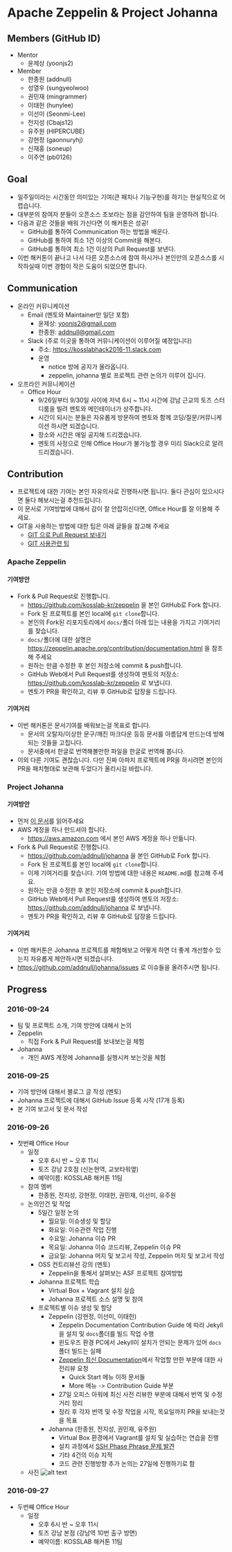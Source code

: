 # Apache Zeppelin & Project Johanna

## Members (GitHub ID)

- Mentor
    - 윤제상 (yoonjs2)
- Member
    - 한종원 (addnull)
    - 성열우 (sungyeolwoo)
    - 권민재 (mingrammer)
    - 이태헌 (hunylee)
    - 이선미 (Seonmi-Lee)
    - 전지성 (Cbajs12)
    - 유주원 (HIPERCUBE)
    - 강현정 (gaonnuryhj)
    - 신재홍 (soneup)
    - 이주연 (pb0126)

## Goal

- 일주일이라는 시간동안 의미있는 기여(큰 패치나 기능구현)를 하기는 현실적으로 어렵습니다.
- 대부분의 참여자 분들이 오픈소스 초보라는 점을 감안하여 팀을 운영하려 합니다.
- 다음과 같은 것들을 배워 가신다면 이 해커톤은 성공!
    - GitHub를 통하여 Communication 하는 방법을 배운다.
    - GitHub를 통하여 최소 1건 이상의 Commit을 해본다.
    - GitHub를 통하여 최소 1건 이상의 Pull Request를 보낸다.
- 이번 해커톤이 끝나고 나서 다른 오픈소스에 참여 하시거나 본인만의 오픈소스를 시작하실때 이번 경험이 작은 도움이 되었으면 합니다.

## Communication

- 온라인 커뮤니케이션
    - Email (멘토와 Maintainer만 일단 포함)
        - 윤제상: yoonjs2@gmail.com
        - 한종원: addnull@gmail.com
    - Slack (주로 이곳을 통하여 커뮤니케이션이 이루어질 예정입니다)
        - 주소: https://kosslabhack2016-11.slack.com
        - 운영
            - notice 방에 공지가 올라옵니다.
            - zeppelin, johanna 별로 프로젝트 관련 논의가 이루어 집니다.
- 오프라인 커뮤니케이션
    - Office Hour
        - 9/26일부터 9/30일 사이에 저녁 6시 ~ 11시 시간에 강남 근교의 토즈 스터디룸을 빌려 멘토와 메인테이너가 상주합니다.
        - 시간이 되시는 분들은 자유롭게 방문하여 멘토와 함께 코딩/질문/커뮤니케이션 하시면 되겠습니다.
        - 장소와 시간은 매일 공지해 드리겠습니다.
        - 멘토의 사정으로 인해 Office Hour가 불가능할 경우 미리 Slack으로 알려드리겠습니다.

## Contribution

- 프로젝트에 대한 기여는 본인 자유의사로 진행하시면 됩니다. 둘다 관심이 있으시다면 둘다 해보시는걸 추천드립니다.
- 이 문서로 기여방법에 대해서 감이 잘 안잡히신다면, Office Hour를 잘 이용해 주세요.
- GIT을 사용하는 방법에 대한 팁은 아래 글들을 참고해 주세요
    - [GIT 으로 Pull Request 보내기](https://guides.github.com/activities/contributing-to-open-source/)
    - [GIT 사용관련 팁](https://medium.com/@yoonjs2/%EC%98%A4%ED%94%88%EC%86%8C%EC%8A%A4-%EC%9D%BC%EA%B8%B0-git-%EA%B7%B8%EB%A6%AC%EA%B3%A0-%EC%A0%80%EC%9E%A5%EC%86%8C-%EB%8B%A4%EB%A3%A8%EA%B8%B0-9f66c98c1cb5#.hgku6tbeu)

### Apache Zeppelin

#### 기여방안

- Fork & Pull Request로 진행합니다.
    - https://github.com/kosslab-kr/zeppelin 을 본인 GitHub로 Fork 합니다.
    - Fork 된 프로젝트를 본인 local에 ```git clone```합니다.
    - 본인의 Fork된 리포지토리에서 ```docs/```폴더 아래 있는 내용을 가지고 기여거리를 찾습니다.
    - ```docs/```폴더에 대한 설명은 https://zeppelin.apache.org/contribution/documentation.html 을 참조해 주세요
    - 원하는 만큼 수정한 후 본인 저장소에 commit & push합니다.
    - GitHub Web에서 Pull Request를 생성하여 멘토의 저장소: https://github.com/kosslab-kr/zeppelin 로 보냅니다.
    - 멘토가 PR을 확인하고, 리뷰 후 GitHub로 답장을 드립니다.
    
#### 기여거리

- 이번 해커톤은 문서기여를 배워보는걸 목표로 합니다.
    - 문서의 오탈자/이상한 문구/깨진 마크다운 등등 문서를 아름답게 만드는데 방해되는 것들을 고칩니다.
    - 문서중에서 한글로 번역해볼만한 파일을 한글로 번역해 봅니다.
- 이외 다른 기여도 괜찮습니다. 다만 진짜 아파치 프로젝트에 PR을 하시려면 본인의 PR을 패치형태로 보관해 두었다가 올리시길 바랍니다.

### Project Johanna

#### 기여방안

- 먼저 [이 문서](https://github.com/addnull/johanna/blob/master/README.md)를 읽어주세요
- AWS 계정을 하나 만드셔야 합니다.
    - https://aws.amazon.com 에서 본인 AWS 계정을 하나 만듦니다. 
- Fork & Pull Request로 진행합니다.
    - https://github.com/addnull/johanna 을 본인 GitHub로 Fork 합니다.
    - Fork 된 프로젝트를 본인 local에 ```git clone```합니다.
    - 이제 기여거리를 찾습니다. 기여 방법에 대한 내용은 ```README.md```를 참고해 주세요.
    - 원하는 만큼 수정한 후 본인 저장소에 commit & push합니다.
    - GitHub Web에서 Pull Request를 생성하여 멘토의 저장소: https://github.com/addnull/johanna 로 보냅니다.
    - 멘토가 PR을 확인하고, 리뷰 후 GitHub로 답장을 드립니다.
    
#### 기여거리

- 이번 해커톤은 Johanna 프로젝트를 체험해보고 어떻게 하면 더 좋게 개선할수 있는지 자유롭게 제안하시면 되겠습니다.
- https://github.com/addnull/johanna/issues 로 이슈들을 올려주시면 됩니다.

## Progress

### 2016-09-24

- 팀 및 프로젝트 소개, 기여 방안에 대해서 논의
- Zeppelin
    - 직접 Fork & Pull Request를 보내보는걸 체험
- Johanna
    - 개인 AWS 계정에 Johanna를 실행시켜 보는것을 체험

### 2016-09-25

- 기여 방안에 대해서 블로그 글 작성 (멘토)
- Johanna 프로젝트에 대해서 GitHub Issue 등록 시작 (17개 등록)
- 본 기여 보고서 및 문서 작성

### 2016-09-26

- 첫번째 Office Hour
    - 일정
        - 오후 6시 반 ~ 오후 11시
        - 토즈 강남 2호점 (신논현역, 교보타워옆)
        - 예약이름: KOSSLAB 해커톤 11팀
    - 참여 멤버
        - 한종원, 전지성, 강현정, 이태헌, 권민재, 이선미, 유주원
    - 논의안건 및 작업
        - 5일간 일정 논의
            - 월요일: 이슈생성 및 할당 
            - 화요일: 이슈관련 작업 진행 
            - 수요일: Johanna 이슈 PR
            - 목요일: Johanna 이슈 코드리뷰, Zeppelin 이슈 PR
            - 금요일: Johanna 머지 및 보고서 작성, Zeppelin 머지 및 보고서 작성
        - OSS 컨트리뷰션 강의 (멘토)
            - Zeppelin을 통해서 살펴보는 ASF 프로젝트 참여방법
        - Johanna 프로젝트 학습
            - Virtual Box + Vagrant 설치 실습
            - Johanna 프로젝트 소스 설명 및 참여
        - 프로젝트별 이슈 생성 및 할당
            - Zeppelin (강현정, 이선미, 이태헌)
                - Zeppelin Documentation Contribution Guide 에 따라 Jekyll을 설치 및 ```docs```폴더를 빌드 작업 수행
                - 윈도우즈 환경 PC에서 Jekyll이 설치가 안되는 문제가 있어 ```docs```폴더 빌드는 실패
                - [Zeppelin 최신 Documentation](https://zeppelin.apache.org/docs/0.7.0-SNAPSHOT/)에서 작업할 만한 부분에 대한 사전리뷰 요청
                    - Quick Start 메뉴 이하 문서들
                    - More 메뉴 -> Contribution Guide 부분
                - 27일 오피스 아워에 최신 사전 리뷰한 부분에 대해서 번역 및 수정거리 정리
                - 정리 후 각자 번역 및 수정 작업을 시작, 목요일까지 PR을 보내는것을 목표
            - Johanna (한종원, 전지성, 권민재, 유주원)
                - Virtual Box 환경에서 Vagrant를 설치 및 실습하는 연습을 진행
                - 설치 과정에서 [SSH Phase Phrase 문제 발견](https://github.com/addnull/johanna/issues/19)
                - 기타 4건의 이슈 지적
                - 코드 관련 진행방향 추가 논의는 27일에 진행하기로 함
    - 사진
    ![alt text](https://github.com/kosslab-kr/kosshack2016/blob/master/daily/11_Apache_Zeppelin_Project_Johanna/photo/20160926_202853.jpg, "20160926_202853.jpg")

### 2016-09-27

- 두번째 Office Hour
    - 일정
        - 오후 6시 반 ~ 오후 11시
        - 토즈 강남 본점 (강남역 10번 출구 방면)
        - 예약이름: KOSSLAB 해커톤 11팀
